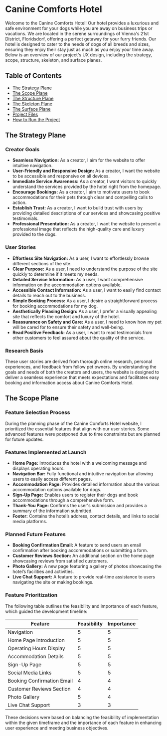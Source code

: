 # Canine Comforts Hotel

Welcome to the Canine Comforts Hotel! Our hotel provides a luxurious and safe environment for your dogs while you are away on business trips or vacations. We are located in the serene surroundings of Vienna's 21st District, Floridsdorf, offering a perfect getaway for your furry friends. Our hotel is designed to cater to the needs of dogs of all breeds and sizes, ensuring they enjoy their stay just as much as you enjoy your time away. Below is an overview of our project's UX design, including the strategy, scope, structure, skeleton, and surface planes.

## Table of Contents

- [The Strategy Plane](#the-strategy-plane)
- [The Scope Plane](#the-scope-plane)
- [The Structure Plane](#the-structure-plane)
- [The Skeleton Plane](#the-skeleton-plane)
- [The Surface Plane](#the-surface-plane)
- [Project Files](#project-files)
- [How to Run the Project](#how-to-run-the-project)



## The Strategy Plane

### Creator Goals
- **Seamless Navigation:** As a creator, I aim for the website to offer intuitive navigation.
- **User-Friendly and Responsive Design:** As a creator, I want the website to be accessible and responsive on all devices.
- **Immediate Service Awareness:** As a creator, I want visitors to quickly understand the services provided by the hotel right from the homepage.
- **Encourage Bookings:** As a creator, I aim to motivate users to book accommodations for their pets through clear and compelling calls to action.
- **Establish Trust:** As a creator, I want to build trust with users by providing detailed descriptions of our services and showcasing positive testimonials.
- **Professional Presentation:** As a creator, I want the website to present a professional image that reflects the high-quality care and luxury provided to the dogs.

### User Stories
- **Effortless Site Navigation:** As a user, I want to effortlessly browse different sections of the site.
- **Clear Purpose:** As a user, I need to understand the purpose of the site quickly to determine if it meets my needs.
- **Detailed Service Information:** As a user, I want comprehensive information on the accommodation options available.
- **Accessible Contact Information:** As a user, I want to easily find contact details to reach out to the business.
- **Simple Booking Process:** As a user, I desire a straightforward process for booking accommodations for my dog.
- **Aesthetically Pleasing Design:** As a user, I prefer a visually appealing site that reflects the comfort and luxury of the hotel.
- **Reassurance on Safety and Care:** As a user, I need to know how my pet will be cared for to ensure their safety and well-being.
- **Read Positive Feedback:** As a user, I want to read testimonials from other customers to feel assured about the quality of the service.

### Research Basis
These user stories are derived from thorough online research, personal experiences, and feedback from fellow pet owners. By understanding the goals and needs of both the creators and users, the website is designed to deliver a seamless experience that meets expectations and facilitates easy booking and information access about Canine Comforts Hotel.

## The Scope Plane

### Feature Selection Process
During the planning phase of the Canine Comforts Hotel website, I prioritized the essential features that align with our user stories. Some advanced features were postponed due to time constraints but are planned for future updates.

### Features Implemented at Launch
- **Home Page:** Introduces the hotel with a welcoming message and displays operating hours.
- **Navigation Bar:** Fully functional and intuitive navigation bar allowing users to easily access different pages.
- **Accommodation Page:** Provides detailed information about the various accommodation options available for dogs.
- **Sign-Up Page:** Enables users to register their dogs and book accommodations through a comprehensive form.
- **Thank-You Page:** Confirms the user's submission and provides a summary of the information submitted.
- **Footer:** Contains the hotel’s address, contact details, and links to social media platforms.

### Planned Future Features
- **Booking Confirmation Email:** A feature to send users an email confirmation after booking accommodations or submitting a form.
- **Customer Reviews Section:** An additional section on the home page showcasing reviews from satisfied customers.
- **Photo Gallery:** A new page featuring a gallery of photos showcasing the hotel’s facilities and activities.
- **Live Chat Support:** A feature to provide real-time assistance to users navigating the site or making bookings.

### Feature Prioritization
The following table outlines the feasibility and importance of each feature, which guided the development timeline:

| Feature                  | Feasibility | Importance |
|--------------------------|-------------|------------|
| Navigation               | 5           | 5          |
| Home Page Introduction   | 5           | 5          |
| Operating Hours Display  | 5           | 5          |
| Accommodation Details    | 5           | 5          |
| Sign-Up Page             | 5           | 5          |
| Social Media Links       | 5           | 5          |
| Booking Confirmation Email | 4         | 4          |
| Customer Reviews Section | 4           | 4          |
| Photo Gallery            | 5           | 4          |
| Live Chat Support        | 3           | 3          |

These decisions were based on balancing the feasibility of implementation within the given timeframe and the importance of each feature in enhancing user experience and meeting business objectives.